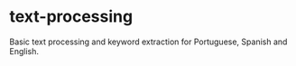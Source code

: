 # text-processing

Basic text processing and keyword extraction for Portuguese, Spanish and English.